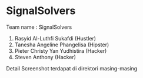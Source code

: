 # SignalSolvers
Team name   : SignalSolvers <br>
1) Rasyid Al-Luthfi Sukafdi (Hustler)<br>
2) Tanesha Angeline Phangelisa (Hipster)<br>
3) Pieter Christy Yan Yudhistira (Hacker)<br>
4) Steven Anthony (Hacker)<br>

Detail Screenshot terdapat di direktori masing-masing


